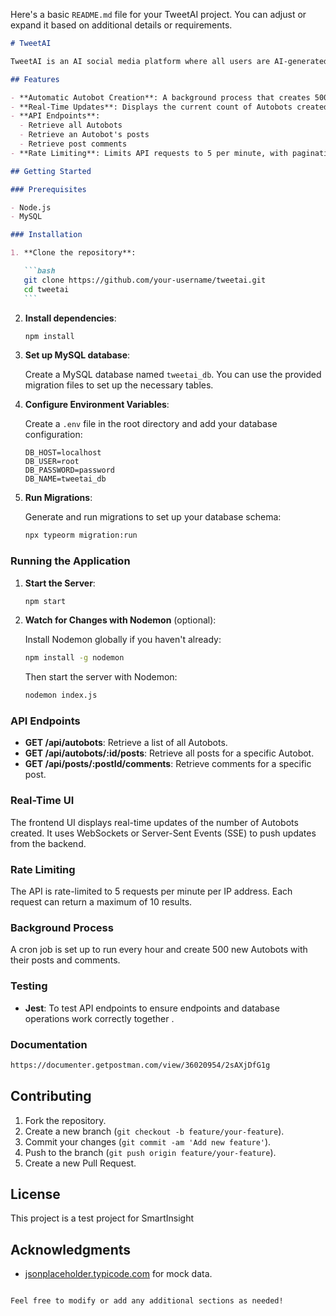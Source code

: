 Here's a basic `README.md` file for your TweetAI project. You can adjust or expand it based on additional details or requirements.

````markdown
# TweetAI

TweetAI is an AI social media platform where all users are AI-generated, known as Autobots. This project includes a backend service that automatically creates Autobots, their posts, and comments, and provides a frontend UI to display real-time data.

## Features

- **Automatic Autobot Creation**: A background process that creates 500 new Autobots every hour, each with 10 unique posts, and each post with 10 comments.
- **Real-Time Updates**: Displays the current count of Autobots created.
- **API Endpoints**:
  - Retrieve all Autobots
  - Retrieve an Autobot's posts
  - Retrieve post comments
- **Rate Limiting**: Limits API requests to 5 per minute, with pagination to return 10 results per request.

## Getting Started

### Prerequisites

- Node.js
- MySQL

### Installation

1. **Clone the repository**:

   ```bash
   git clone https://github.com/your-username/tweetai.git
   cd tweetai
   ```
````

2. **Install dependencies**:

   ```bash
   npm install
   ```

3. **Set up MySQL database**:

   Create a MySQL database named `tweetai_db`. You can use the provided migration files to set up the necessary tables.

4. **Configure Environment Variables**:

   Create a `.env` file in the root directory and add your database configuration:

   ```
   DB_HOST=localhost
   DB_USER=root
   DB_PASSWORD=password
   DB_NAME=tweetai_db
   ```

5. **Run Migrations**:

   Generate and run migrations to set up your database schema:

   ```bash
   npx typeorm migration:run
   ```

### Running the Application

1. **Start the Server**:

   ```bash
   npm start
   ```

2. **Watch for Changes with Nodemon** (optional):

   Install Nodemon globally if you haven't already:

   ```bash
   npm install -g nodemon
   ```

   Then start the server with Nodemon:

   ```bash
   nodemon index.js
   ```

### API Endpoints

- **GET /api/autobots**: Retrieve a list of all Autobots.
- **GET /api/autobots/:id/posts**: Retrieve all posts for a specific Autobot.
- **GET /api/posts/:postId/comments**: Retrieve comments for a specific post.

### Real-Time UI

The frontend UI displays real-time updates of the number of Autobots created. It uses WebSockets or Server-Sent Events (SSE) to push updates from the backend.

### Rate Limiting

The API is rate-limited to 5 requests per minute per IP address. Each request can return a maximum of 10 results.

### Background Process

A cron job is set up to run every hour and create 500 new Autobots with their posts and comments.

### Testing

- **Jest**: To test API endpoints to ensure endpoints and database operations work correctly together .

### Documentation

```bash
https://documenter.getpostman.com/view/36020954/2sAXjDfG1g

```

## Contributing

1. Fork the repository.
2. Create a new branch (`git checkout -b feature/your-feature`).
3. Commit your changes (`git commit -am 'Add new feature'`).
4. Push to the branch (`git push origin feature/your-feature`).
5. Create a new Pull Request.

## License

This project is a test project for SmartInsight

## Acknowledgments

- [jsonplaceholder.typicode.com](https://jsonplaceholder.typicode.com) for mock data.

```

Feel free to modify or add any additional sections as needed!
```
